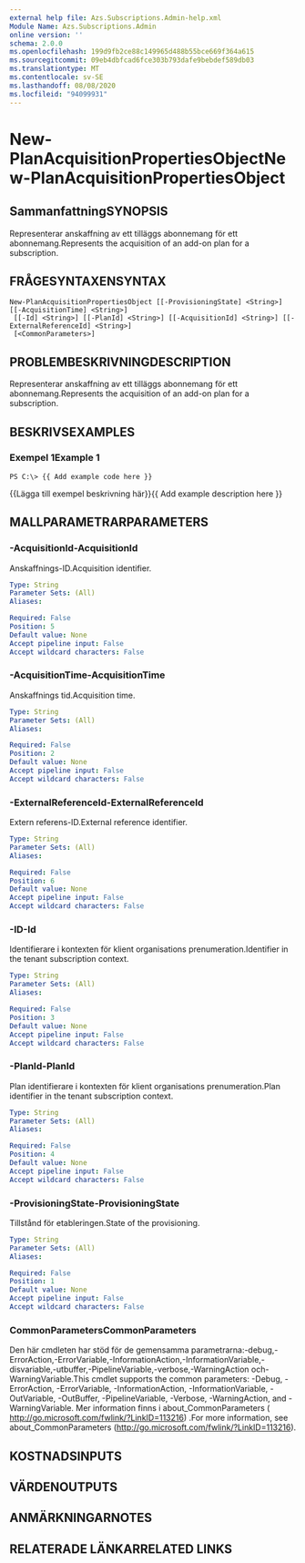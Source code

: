 ```yaml
---
external help file: Azs.Subscriptions.Admin-help.xml
Module Name: Azs.Subscriptions.Admin
online version: ''
schema: 2.0.0
ms.openlocfilehash: 199d9fb2ce88c149965d488b55bce669f364a615
ms.sourcegitcommit: 09eb4dbfcad6fce303b793dafe9bebdef589db03
ms.translationtype: MT
ms.contentlocale: sv-SE
ms.lasthandoff: 08/08/2020
ms.locfileid: "94099931"
---
```

# <span data-ttu-id="19b1d-101">New-PlanAcquisitionPropertiesObject</span><span class="sxs-lookup"><span data-stu-id="19b1d-101">New-PlanAcquisitionPropertiesObject</span></span>

## <span data-ttu-id="19b1d-102">Sammanfattning</span><span class="sxs-lookup"><span data-stu-id="19b1d-102">SYNOPSIS</span></span>
<span data-ttu-id="19b1d-103">Representerar anskaffning av ett tilläggs abonnemang för ett abonnemang.</span><span class="sxs-lookup"><span data-stu-id="19b1d-103">Represents the acquisition of an add-on plan for a subscription.</span></span>

## <span data-ttu-id="19b1d-104">FRÅGESYNTAXEN</span><span class="sxs-lookup"><span data-stu-id="19b1d-104">SYNTAX</span></span>

```
New-PlanAcquisitionPropertiesObject [[-ProvisioningState] <String>] [[-AcquisitionTime] <String>]
 [[-Id] <String>] [[-PlanId] <String>] [[-AcquisitionId] <String>] [[-ExternalReferenceId] <String>]
 [<CommonParameters>]
```

## <span data-ttu-id="19b1d-105">PROBLEMBESKRIVNING</span><span class="sxs-lookup"><span data-stu-id="19b1d-105">DESCRIPTION</span></span>
<span data-ttu-id="19b1d-106">Representerar anskaffning av ett tilläggs abonnemang för ett abonnemang.</span><span class="sxs-lookup"><span data-stu-id="19b1d-106">Represents the acquisition of an add-on plan for a subscription.</span></span>

## <span data-ttu-id="19b1d-107">BESKRIVS</span><span class="sxs-lookup"><span data-stu-id="19b1d-107">EXAMPLES</span></span>

### <span data-ttu-id="19b1d-108">Exempel 1</span><span class="sxs-lookup"><span data-stu-id="19b1d-108">Example 1</span></span>
```
PS C:\> {{ Add example code here }}
```

<span data-ttu-id="19b1d-109">{{Lägga till exempel beskrivning här}}</span><span class="sxs-lookup"><span data-stu-id="19b1d-109">{{ Add example description here }}</span></span>

## <span data-ttu-id="19b1d-110">MALLPARAMETRAR</span><span class="sxs-lookup"><span data-stu-id="19b1d-110">PARAMETERS</span></span>

### <span data-ttu-id="19b1d-111">-AcquisitionId</span><span class="sxs-lookup"><span data-stu-id="19b1d-111">-AcquisitionId</span></span>
<span data-ttu-id="19b1d-112">Anskaffnings-ID.</span><span class="sxs-lookup"><span data-stu-id="19b1d-112">Acquisition identifier.</span></span>

```yaml
Type: String
Parameter Sets: (All)
Aliases: 

Required: False
Position: 5
Default value: None
Accept pipeline input: False
Accept wildcard characters: False
```

### <span data-ttu-id="19b1d-113">-AcquisitionTime</span><span class="sxs-lookup"><span data-stu-id="19b1d-113">-AcquisitionTime</span></span>
<span data-ttu-id="19b1d-114">Anskaffnings tid.</span><span class="sxs-lookup"><span data-stu-id="19b1d-114">Acquisition time.</span></span>

```yaml
Type: String
Parameter Sets: (All)
Aliases: 

Required: False
Position: 2
Default value: None
Accept pipeline input: False
Accept wildcard characters: False
```

### <span data-ttu-id="19b1d-115">-ExternalReferenceId</span><span class="sxs-lookup"><span data-stu-id="19b1d-115">-ExternalReferenceId</span></span>
<span data-ttu-id="19b1d-116">Extern referens-ID.</span><span class="sxs-lookup"><span data-stu-id="19b1d-116">External reference identifier.</span></span>

```yaml
Type: String
Parameter Sets: (All)
Aliases: 

Required: False
Position: 6
Default value: None
Accept pipeline input: False
Accept wildcard characters: False
```

### <span data-ttu-id="19b1d-117">-ID</span><span class="sxs-lookup"><span data-stu-id="19b1d-117">-Id</span></span>
<span data-ttu-id="19b1d-118">Identifierare i kontexten för klient organisations prenumeration.</span><span class="sxs-lookup"><span data-stu-id="19b1d-118">Identifier in the tenant subscription context.</span></span>

```yaml
Type: String
Parameter Sets: (All)
Aliases: 

Required: False
Position: 3
Default value: None
Accept pipeline input: False
Accept wildcard characters: False
```

### <span data-ttu-id="19b1d-119">-PlanId</span><span class="sxs-lookup"><span data-stu-id="19b1d-119">-PlanId</span></span>
<span data-ttu-id="19b1d-120">Plan identifierare i kontexten för klient organisations prenumeration.</span><span class="sxs-lookup"><span data-stu-id="19b1d-120">Plan identifier in the tenant subscription context.</span></span>

```yaml
Type: String
Parameter Sets: (All)
Aliases: 

Required: False
Position: 4
Default value: None
Accept pipeline input: False
Accept wildcard characters: False
```

### <span data-ttu-id="19b1d-121">-ProvisioningState</span><span class="sxs-lookup"><span data-stu-id="19b1d-121">-ProvisioningState</span></span>
<span data-ttu-id="19b1d-122">Tillstånd för etableringen.</span><span class="sxs-lookup"><span data-stu-id="19b1d-122">State of the provisioning.</span></span>

```yaml
Type: String
Parameter Sets: (All)
Aliases: 

Required: False
Position: 1
Default value: None
Accept pipeline input: False
Accept wildcard characters: False
```

### <span data-ttu-id="19b1d-123">CommonParameters</span><span class="sxs-lookup"><span data-stu-id="19b1d-123">CommonParameters</span></span>
<span data-ttu-id="19b1d-124">Den här cmdleten har stöd för de gemensamma parametrarna:-debug,-ErrorAction,-ErrorVariable,-InformationAction,-InformationVariable,-disvariable,-utbuffer,-PipelineVariable,-verbose,-WarningAction och-WarningVariable.</span><span class="sxs-lookup"><span data-stu-id="19b1d-124">This cmdlet supports the common parameters: -Debug, -ErrorAction, -ErrorVariable, -InformationAction, -InformationVariable, -OutVariable, -OutBuffer, -PipelineVariable, -Verbose, -WarningAction, and -WarningVariable.</span></span> <span data-ttu-id="19b1d-125">Mer information finns i about_CommonParameters ( http://go.microsoft.com/fwlink/?LinkID=113216) .</span><span class="sxs-lookup"><span data-stu-id="19b1d-125">For more information, see about_CommonParameters (http://go.microsoft.com/fwlink/?LinkID=113216).</span></span>

## <span data-ttu-id="19b1d-126">KOSTNADS</span><span class="sxs-lookup"><span data-stu-id="19b1d-126">INPUTS</span></span>

## <span data-ttu-id="19b1d-127">VÄRDEN</span><span class="sxs-lookup"><span data-stu-id="19b1d-127">OUTPUTS</span></span>

## <span data-ttu-id="19b1d-128">ANMÄRKNINGAR</span><span class="sxs-lookup"><span data-stu-id="19b1d-128">NOTES</span></span>

## <span data-ttu-id="19b1d-129">RELATERADE LÄNKAR</span><span class="sxs-lookup"><span data-stu-id="19b1d-129">RELATED LINKS</span></span>


